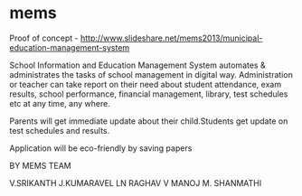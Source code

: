 mems
====

Proof of concept - http://www.slideshare.net/mems2013/municipal-education-management-system


School Information and Education Management System automates & administrates the tasks of school management in digital way. Administration or teacher can take report on their need about student attendance, exam results, school performance, financial management, library, test schedules etc at any time, any where.

Parents will get immediate update about their child.Students get update on test schedules and results.

Application will be eco-friendly by saving papers

BY MEMS TEAM

V.SRIKANTH
J.KUMARAVEL
LN RAGHAV
V MANOJ
M. SHANMATHI
